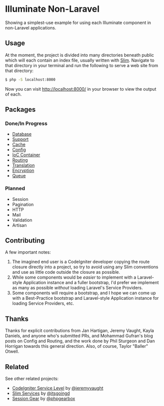 # Illuminate Non-Laravel

Showing a simplest-use example for using each Illuminate component in non-Laravel applications.

## Usage
At the moment, the project is divided into many directories beneath public which will each contain an index file, usually written with [Slim](http://www.slimframework.com/). Navigate to that directory in your terminal and run the following to serve a web site from that directory:

```bash
$ php -S localhost:8000
```

Now you can visit [http://localhost:8000/](http://localhost:8000/) in your browser to view the output of each.

## Packages

### Done/In Progress
 * [Database](https://github.com/mattstauffer/IlluminateSlim/tree/master/public/database)
 * [Support](https://github.com/mattstauffer/IlluminateSlim/tree/master/public/support)
 * [Cache](https://github.com/mattstauffer/IlluminateSlim/tree/master/public/cache)
 * [Config](https://github.com/mattstauffer/IlluminateSlim/tree/master/public/config)
 * [IoC Container](https://github.com/mattstauffer/IlluminateSlim/tree/master/public/container)
 * [Routing](https://github.com/mattstauffer/IlluminateSlim/tree/master/public/routing)
 * [Translation](https://github.com/mattstauffer/IlluminateSlim/tree/master/public/translation)
 * [Encryption](https://github.com/mattstauffer/IlluminateSlim/tree/master/public/encryption)
 * [Queue](https://github.com/mattstauffer/IlluminateSlim/tree/master/public/queue)

### Planned
 * Session
 * Pagination
 * HTTP
 * Mail
 * Validation
 * Artisan

## Contributing
A few important notes:

 1. The imagined end user is a CodeIgniter developer copying the route closure directly into a project, so try to avoid using any Slim conventions and use as little code outside the closure as possible.
 2. While some components would be *easier* to implement with a Laravel-style Application instance and a fuller bootstrap, I'd prefer we implement as many as possible *without* loading Laravel's Service Providers.
 3. Some components will require a bootstrap, and I hope we can come up with a Best-Practice bootstrap and Laravel-style Application instance for loading Service Providers, etc.

## Thanks
Thanks for explicit contributions from Jan Hartigan, Jeremy Vaught, Kayla Daniels, and anyone who's submitted PRs, and Mohammad Gufran's blog posts on Config and Routing, and the work done by Phil Sturgeon and Dan Horrigan towards this general direction. Also, of course, Taylor "Baller" Otwell.

## Related
See other related projects:

* [CodeIgniter Service Level](https://github.com/jeremyvaught/CodeIgniter-Service-Level) by [@jeremyvaught](https://github.com/jeremyvaught)
* [Slim Services](https://github.com/itsgoingd/slim-services) by [@itsgoingd](https://github.com/itsgoingd)
* [Session Gear](https://github.com/phpgearbox/session) by [@phpgearbox](https://github.com/phpgearbox)
